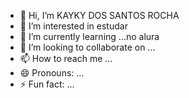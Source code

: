 - 👋 Hi, I’m KAYKY DOS SANTOS ROCHA
- 👀 I’m interested in estudar
- 🌱 I’m currently learning ...no alura
- 💞️ I’m looking to collaborate on ...
- 📫 How to reach me ...
- 😄 Pronouns: ...
- ⚡ Fun fact: ...

<!---
KAYKYSR244/KAYKYSR244 is a ✨ special ✨ repository because its `README.md` (this file) appears on your GitHub profile.
You can click the Preview link to take a look at your changes.
--->
